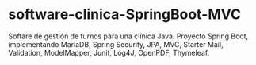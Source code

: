 # software-clinica-SpringBoot-MVC
 Softare de gestión de turnos para una clínica Java.
 Proyecto Spring Boot, implementando MariaDB, Spring Security, JPA, MVC, Starter Mail, Validation, ModelMapper, Junit, Log4J, OpenPDF, Thymeleaf.
